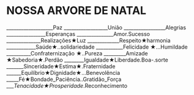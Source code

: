 # NOSSA ARVORE DE NATAL

___________________Paz
__________________União
_________________Alegrias
________________Esperanças
_______________Amor.Sucesso
______________Realizações★Luz
_____________Respeito★harmonia
____________Saúde★..solidariedade
___________Felicidade ★...Humildade
__________Confraternização ★..Pureza
_________Amizade ★Sabedoria★.Perdão
________Igualdade★Liberdade.Boa-.sorte
_______Sinceridade★Estima★.Fraternidade
______Equilíbrio★Dignidade★...Benevolência
_____Fé★Bondade_Paciência..Gratidão_Força
____Tenacidade★Prosperidade_.Reconhecimento


